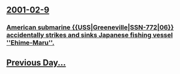 ## [2001-02-9](/news/2001/02/9/index.md)

### [ American submarine {{USS|Greeneville|SSN-772|06}} accidentally strikes and sinks Japanese fishing vessel ''Ehime-Maru''.](/news/2001/02/9/american-submarine-uss-greeneville-ssn-772-06-accidentally-strikes-and-sinks-japanese-fishing-vessel-ehime-maru.md)
## [Previous Day...](/news/2001/02/8/index.md)

